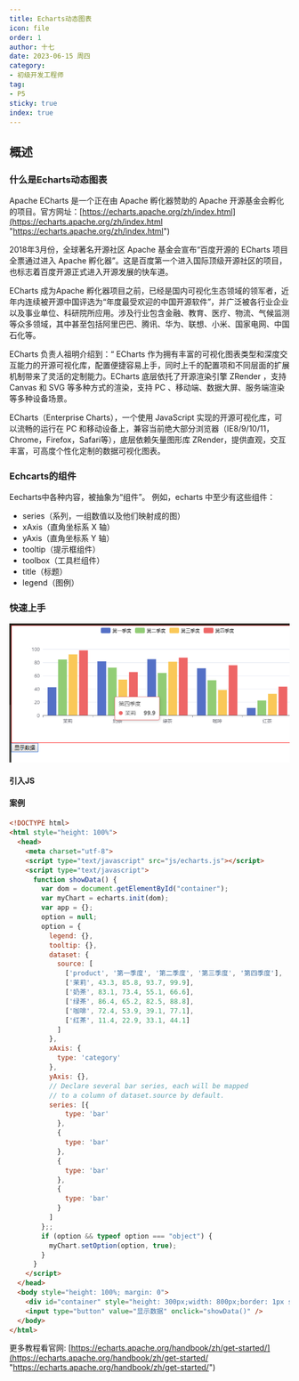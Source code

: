 ```yaml
---
title: Echarts动态图表
icon: file
order: 1
author: 十七
date: 2023-06-15 周四
category:
- 初级开发工程师
tag:
- P5
sticky: true
index: true
---
```



## 概述

### 什么是Echarts动态图表

Apache ECharts 是一个正在由 Apache 孵化器赞助的 Apache 开源基金会孵化的项目。官方网址：[https://echarts.apache.org/zh/index.html](https://echarts.apache.org/zh/index.html "https://echarts.apache.org/zh/index.html")

2018年3月份，全球著名开源社区 Apache 基金会宣布“百度开源的 ECharts 项目全票通过进入 Apache 孵化器”。这是百度第一个进入国际顶级开源社区的项目，也标志着百度开源正式进入开源发展的快车道。

ECharts 成为Apache 孵化器项目之前，已经是国内可视化生态领域的领军者，近年内连续被开源中国评选为“年度最受欢迎的中国开源软件”，并广泛被各行业企业以及事业单位、科研院所应用。涉及行业包含金融、教育、医疗、物流、气候监测等众多领域，其中甚至包括阿里巴巴、腾讯、华为、联想、小米、国家电网、中国石化等。

ECharts 负责人祖明介绍到：“ ECharts 作为拥有丰富的可视化图表类型和深度交互能力的开源可视化库，配置便捷容易上手，同时上千的配置项和不同层面的扩展机制带来了灵活的定制能力。ECharts 底层依托了开源渲染引擎 ZRender ，支持 Canvas 和 SVG 等多种方式的渲染，支持 PC 、移动端、数据大屏、服务端渲染等多种设备场景。

ECharts（Enterprise Charts），一个使用 JavaScript 实现的开源可视化库，可以流畅的运行在 PC 和移动设备上，兼容当前绝大部分浏览器（IE8/9/10/11，Chrome，Firefox，Safari等），底层依赖矢量图形库 ZRender，提供直观，交互丰富，可高度个性化定制的数据可视化图表。

### Echcarts的组件

Eecharts中各种内容，被抽象为“组件”。
例如，echarts 中至少有这些组件：
-   series（系列，一组数值以及他们映射成的图）
-   xAxis（直角坐标系 X 轴）
-   yAxis（直角坐标系 Y 轴）
-   tooltip（提示框组件）
-   toolbox（工具栏组件）
-   title（标题）
-   legend（图例）

### 快速上手

![](./image/image_1dsGyUjPCs.png)

#### 引入JS

#### 案例

```html
<!DOCTYPE html>
<html style="height: 100%">
  <head>
    <meta charset="utf-8">
    <script type="text/javascript" src="js/echarts.js"></script>
    <script type="text/javascript">
      function showData() {
        var dom = document.getElementById("container");
        var myChart = echarts.init(dom);
        var app = {};
        option = null;
        option = {
          legend: {},
          tooltip: {},
          dataset: {
            source: [
              ['product', '第一季度', '第二季度', '第三季度', '第四季度'],
              ['茉莉', 43.3, 85.8, 93.7, 99.9],
              ['奶茶', 83.1, 73.4, 55.1, 66.6],
              ['绿茶', 86.4, 65.2, 82.5, 88.8],
              ['咖啡', 72.4, 53.9, 39.1, 77.1],
              ['红茶', 11.4, 22.9, 33.1, 44.1]
            ]
          },
          xAxis: {
            type: 'category'
          },
          yAxis: {},
          // Declare several bar series, each will be mapped
          // to a column of dataset.source by default.
          series: [{
              type: 'bar'
            },
            {
              type: 'bar'
            },
            {
              type: 'bar'
            },
            {
              type: 'bar'
            }
          ]
        };;
        if (option && typeof option === "object") {
          myChart.setOption(option, true);
        }
      }
    </script>
  </head>
  <body style="height: 100%; margin: 0">
    <div id="container" style="height: 300px;width: 800px;border: 1px solid red; margin: 0px auto;"></div>
    <input type="button" value="显示数据" onclick="showData()" />
  </body>
</html>

```

更多教程看官网: [https://echarts.apache.org/handbook/zh/get-started/](https://echarts.apache.org/handbook/zh/get-started/ "https://echarts.apache.org/handbook/zh/get-started/")
